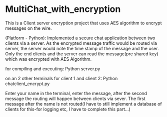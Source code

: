 # MultiChat_with_encryption
This is a Client server encryption project that uses AES algorithm to encrypt messages on the wire.  

 (Platform - Python): 
Implemented a secure chat application between two clients via a server. 
As the encrypted message traffic would be routed via server,
the server would note the time stamp of the message and the user. 
Only the end clients and the server can read the message(pre shared key) which was encrypted with AES Algorithm.

for compiling and executing:
Python server.py

on an 2 other terminals for client 1 and client 2:
Python chatclient_encrypt.py

Enter your name in the terminal, enter the message, after the second message the routing will happen between clients via sever. The first message after the name is not routed(I have to still implement a database of clients for this-for logging etc, I have to complete this part...)

